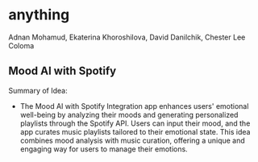# anything

Adnan Mohamud, Ekaterina Khoroshilova, David Danilchik, Chester Lee Coloma

## Mood AI with Spotify

Summary of Idea:

- The Mood AI with Spotify Integration app enhances users' emotional well-being by analyzing their moods and generating personalized playlists through the Spotify API. Users can input their mood, and the app curates music playlists tailored to their emotional state. This idea combines mood analysis with music curation, offering a unique and engaging way for users to manage their emotions.
